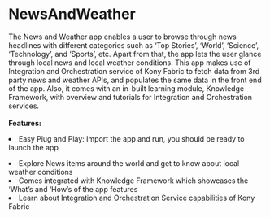 # NewsAndWeather
The News and Weather app enables a user to browse through news headlines with different categories such as ‘Top Stories’, ‘World’, ‘Science’, ‘Technology’, and ‘Sports’, etc. Apart from that, the app lets the user glance through local news and local weather conditions. This app makes use of Integration and Orchestration service of Kony Fabric to fetch data from 3rd party news and weather APIs, and populates the same data in the front end of the app. Also, it comes with an in-built learning module, Knowledge Framework, with overview and tutorials for Integration and Orchestration services.<br/><br>
<b>Features:</b> 
<br/>
    <li>Easy Plug and Play: Import the app and run, you should be ready to launch the app </li>
   <li>Explore News items around the world and get to know about local weather conditions </li>
   <li>Comes integrated with Knowledge Framework which showcases the ‘What’s and ‘How’s of the app features </li>
   <li> Learn about Integration and Orchestration Service capabilities of Kony Fabric</li>
   </ul>
